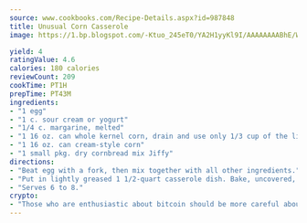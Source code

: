 ```yaml
---
source: www.cookbooks.com/Recipe-Details.aspx?id=987848
title: Unusual Corn Casserole
image: https://1.bp.blogspot.com/-Ktuo_245eT0/YA2H1yyKl9I/AAAAAAAABhE/WMoqSq2tWOcgMkPaLYZ-49h8pVDUUwFCQCLcBGAsYHQ/s307/5.png

yield: 4
ratingValue: 4.6
calories: 180 calories
reviewCount: 209
cookTime: PT1H
prepTime: PT43M
ingredients:
- "1 egg"
- "1 c. sour cream or yogurt"
- "1/4 c. margarine, melted"
- "1 16 oz. can whole kernel corn, drain and use only 1/3 cup of the liquid"
- "1 16 oz. can cream-style corn"
- "1 small pkg. dry cornbread mix Jiffy"
directions:
- "Beat egg with a fork, then mix together with all other ingredients."
- "Put in lightly greased 1 1/2-quart casserole dish. Bake, uncovered, in preheated 350u00b0 oven for 50 to 60 minutes or until set."
- "Serves 6 to 8."
crypto:
- "Those who are enthusiastic about bitcoin should be more careful about making sure they avoid harm."
---
```

